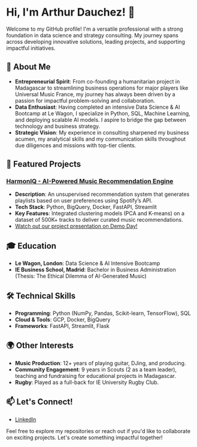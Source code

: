 # Hi, I'm Arthur Dauchez! 👋

Welcome to my GitHub profile! I'm a versatile professional with a strong foundation in data science and strategy consulting. My journey spans across developing innovative solutions, leading projects, and supporting impactful initiatives.

## 🚀 About Me

- **Entrepreneurial Spirit**: From co-founding a humanitarian project in Madagascar to streamlining business operations for major players like Universal Music France, my journey has always been driven by a passion for impactful problem-solving and collaboration.
- **Data Enthusiast**: Having completed an intensive Data Science & AI Bootcamp at Le Wagon, I specialize in Python, SQL, Machine Learning, and deploying scalable AI models. I aspire to bridge the gap between technology and business strategy.
- **Strategic Vision**: My experience in consulting sharpened my business acumen, my analytical skills and my communication skills throughout due diligences and missions with top-tier clients.

## 🌟 Featured Projects

### [HarmonIQ - AI-Powered Music Recommendation Engine](https://harmoniq-recommendation-engine.streamlit.app/)
- **Description**: An unsupervised recommendation system that generates playlists based on user preferences using Spotify’s API.
- **Tech Stack**: Python, BigQuery, Docker, FastAPI, Streamlit
- **Key Features**: Integrated clustering models (PCA and K-means) on a dataset of 500K+ tracks to deliver curated music recommendations.
- [Watch out our project presentation on Demo Day!](https://lewagon.notion.site/Demo-Day-15a8924af01480babcd5d62cce2b9bea)
  
## 🎓 Education
- **Le Wagon, London**: Data Science & AI Intensive Bootcamp
- **IE Business School, Madrid**: Bachelor in Business Administration (Thesis: The Ethical Dilemma of AI-Generated Music)

## 🛠️ Technical Skills
- **Programming**: Python (NumPy, Pandas, Scikit-learn, TensorFlow), SQL
- **Cloud & Tools**: GCP, Docker, BigQuery
- **Frameworks**: FastAPI, Streamlit, Flask

## 🌍 Other Interests
- **Music Production**: 12+ years of playing guitar, DJing, and producing.
- **Community Engagement**: 9 years in Scouts (2 as a team leader), teaching and fundraising for educational projects in Madagascar.
- **Rugby**: Played as a full-back for IE University Rugby Club.

## 📫 Let's Connect!
- [LinkedIn](https://www.linkedin.com/in/arthur-dauchez-73034516b/)

Feel free to explore my repositories or reach out if you'd like to collaborate on exciting projects. Let's create something impactful together!
